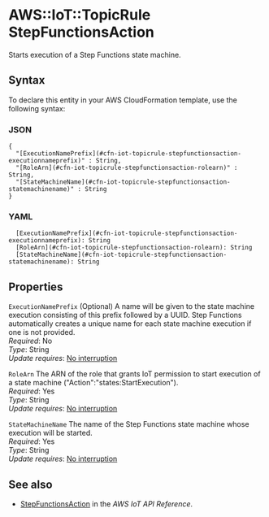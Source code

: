 # AWS::IoT::TopicRule StepFunctionsAction<a name="aws-properties-iot-topicrule-stepfunctionsaction"></a>

Starts execution of a Step Functions state machine\.

## Syntax<a name="aws-properties-iot-topicrule-stepfunctionsaction-syntax"></a>

To declare this entity in your AWS CloudFormation template, use the following syntax:

### JSON<a name="aws-properties-iot-topicrule-stepfunctionsaction-syntax.json"></a>

```
{
  "[ExecutionNamePrefix](#cfn-iot-topicrule-stepfunctionsaction-executionnameprefix)" : String,
  "[RoleArn](#cfn-iot-topicrule-stepfunctionsaction-rolearn)" : String,
  "[StateMachineName](#cfn-iot-topicrule-stepfunctionsaction-statemachinename)" : String
}
```

### YAML<a name="aws-properties-iot-topicrule-stepfunctionsaction-syntax.yaml"></a>

```
  [ExecutionNamePrefix](#cfn-iot-topicrule-stepfunctionsaction-executionnameprefix): String
  [RoleArn](#cfn-iot-topicrule-stepfunctionsaction-rolearn): String
  [StateMachineName](#cfn-iot-topicrule-stepfunctionsaction-statemachinename): String
```

## Properties<a name="aws-properties-iot-topicrule-stepfunctionsaction-properties"></a>

`ExecutionNamePrefix` <a name="cfn-iot-topicrule-stepfunctionsaction-executionnameprefix"></a>
\(Optional\) A name will be given to the state machine execution consisting of this prefix followed by a UUID\. Step Functions automatically creates a unique name for each state machine execution if one is not provided\.  
_Required_: No  
_Type_: String  
_Update requires_: [No interruption](https://docs.aws.amazon.com/AWSCloudFormation/latest/UserGuide/using-cfn-updating-stacks-update-behaviors.html#update-no-interrupt)

`RoleArn` <a name="cfn-iot-topicrule-stepfunctionsaction-rolearn"></a>
The ARN of the role that grants IoT permission to start execution of a state machine \("Action":"states:StartExecution"\)\.  
_Required_: Yes  
_Type_: String  
_Update requires_: [No interruption](https://docs.aws.amazon.com/AWSCloudFormation/latest/UserGuide/using-cfn-updating-stacks-update-behaviors.html#update-no-interrupt)

`StateMachineName` <a name="cfn-iot-topicrule-stepfunctionsaction-statemachinename"></a>
The name of the Step Functions state machine whose execution will be started\.  
_Required_: Yes  
_Type_: String  
_Update requires_: [No interruption](https://docs.aws.amazon.com/AWSCloudFormation/latest/UserGuide/using-cfn-updating-stacks-update-behaviors.html#update-no-interrupt)

## See also<a name="aws-properties-iot-topicrule-stepfunctionsaction--seealso"></a>

- [StepFunctionsAction](https://docs.aws.amazon.com/iot/latest/apireference/API_StepFunctionsAction.html) in the _AWS IoT API Reference_\.
